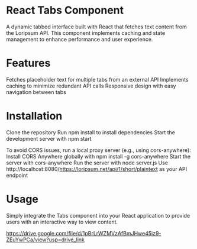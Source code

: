 # React Tabs Component
A dynamic tabbed interface built with React that fetches text content from the Loripsum API. This component implements caching and state management to enhance performance and user experience.

# Features
Fetches placeholder text for multiple tabs from an external API
Implements caching to minimize redundant API calls
Responsive design with easy navigation between tabs

# Installation

Clone the repository
Run npm install to install dependencies
Start the development server with npm start

To avoid CORS issues, run a local proxy server (e.g., using cors-anywhere):
Install CORS Anywhere globally with npm install -g cors-anywhere
Start the server with cors-anywhere 
Run the server with node server.js
Use http://localhost:8080/https://loripsum.net/api/1/short/plaintext as your API endpoint

# Usage

Simply integrate the Tabs component into your React application to provide users with an interactive way to view content.

https://drive.google.com/file/d/1pBrLrWZMVzAfBmJHwe45iz9-ZEuYwPCa/view?usp=drive_link
